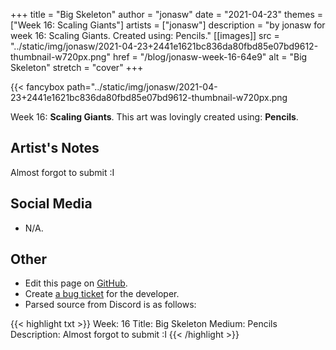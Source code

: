 +++
title =       "Big Skeleton"
author =      "jonasw"
date =        "2021-04-23"
themes =      ["Week 16: Scaling Giants"]
artists =     ["jonasw"]
description = "by jonasw for week 16: Scaling Giants. Created using: Pencils."
[[images]]
              src = "../static/img/jonasw/2021-04-23+2441e1621bc836da80fbd85e07bd9612-thumbnail-w720px.png"
              href = "/blog/jonasw-week-16-64e9"
              alt = "Big Skeleton"
              stretch = "cover"
+++


{{< fancybox path="../static/img/jonasw/2021-04-23+2441e1621bc836da80fbd85e07bd9612-thumbnail-w720px.png

Week 16: **Scaling Giants**. This art was lovingly created using: **Pencils**.

## Artist's Notes

Almost forgot to submit :I

## Social Media

- N/A.

## Other

- Edit this page on [GitHub](https://github.com/teaminkling/web-refresh/edit/main/content/blog/jonasw-week-16-64e9.md).
- Create [a bug ticket](https://github.com/teaminkling/web-refresh/issues/new?assignees=&labels=bug&template=problem-report.md&title=) for the developer.
- Parsed source from Discord is as follows:

{{< highlight txt >}}
Week: 16
Title: Big Skeleton
Medium: Pencils
Description: Almost forgot to submit :I
{{< /highlight >}}